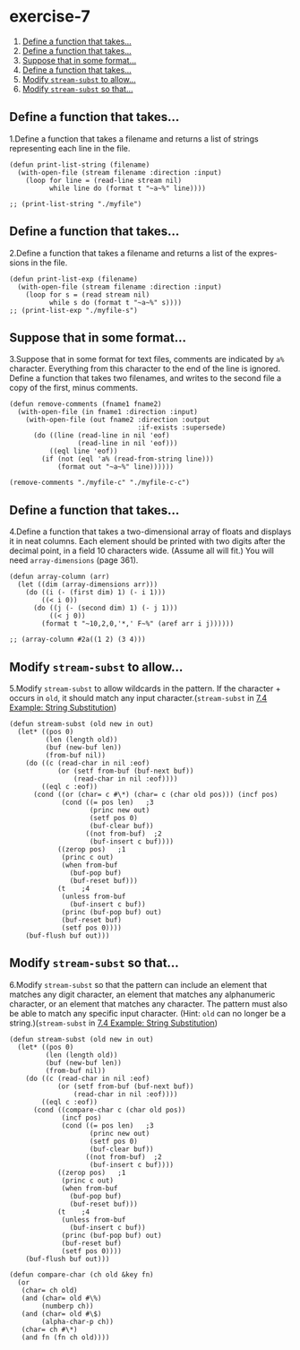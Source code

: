 

# exercise-7

1.  [Define a function that takes&#x2026;](#orge53ed3f)
2.  [Define a function that takes&#x2026;](#orgc02833b)
3.  [Suppose that in some format&#x2026;](#orge81477b)
4.  [Define a function that takes&#x2026;](#org51840b4)
5.  [Modify `stream-subst` to allow&#x2026;](#org60ba940)
6.  [Modify `stream-subst` so that&#x2026;](#orgfe9a6ee)


<a id="orge53ed3f"></a>

## Define a function that takes&#x2026;

1.Define a function that takes a filename and returns a list of strings representing each line in the file.

    (defun print-list-string (filename)
      (with-open-file (stream filename :direction :input)
        (loop for line = (read-line stream nil)
              while line do (format t "~a~%" line))))
    
    ;; (print-list-string "./myfile")


<a id="orgc02833b"></a>

## Define a function that takes&#x2026;

2.Define a function that takes a filename and returns a list of the expres-sions in the file.

    (defun print-list-exp (filename)
      (with-open-file (stream filename :direction :input)
        (loop for s = (read stream nil)
              while s do (format t "~a~%" s))))
    ;; (print-list-exp "./myfile-s")


<a id="orge81477b"></a>

## Suppose that in some format&#x2026;

3.Suppose that in some format for text files, comments are indicated by `a%` character. Everything from this character to the end of the line is ignored. Define a function that takes two filenames, and writes to the second file a copy of the first, minus comments.

    (defun remove-comments (fname1 fname2)
      (with-open-file (in fname1 :direction :input)
        (with-open-file (out fname2 :direction :output
                                    :if-exists :supersede)
          (do ((line (read-line in nil 'eof)
                     (read-line in nil 'eof)))
              ((eql line 'eof))
            (if (not (eql 'a% (read-from-string line)))
                (format out "~a~%" line))))))
    
    (remove-comments "./myfile-c" "./myfile-c-c")


<a id="org51840b4"></a>

## Define a function that takes&#x2026;

4.Define a function that takes a two-dimensional array of floats and displays it in neat columns. Each element should be printed with two digits after the decimal point, in a field 10 characters wide. (Assume all will fit.) You will need `array-dimensions` (page 361).

    (defun array-column (arr)
      (let ((dim (array-dimensions arr)))
        (do ((i (- (first dim) 1) (- i 1)))
            ((< i 0))
          (do ((j (- (second dim) 1) (- j 1)))
              ((< j 0))
            (format t "~10,2,0,'*,' F~%" (aref arr i j))))))
    
    ;; (array-column #2a((1 2) (3 4)))


<a id="org60ba940"></a>

## Modify `stream-subst` to allow&#x2026;

5.Modify `stream-subst` to allow wildcards in the pattern. If the character + occurs in `old`, it should match any input character.(`stream-subst` in [7.4 Example: String Substitution](chapter-7-4.md))

    (defun stream-subst (old new in out)
      (let* ((pos 0)
             (len (length old))
             (buf (new-buf len))
             (from-buf nil))
        (do ((c (read-char in nil :eof)
                (or (setf from-buf (buf-next buf))
                    (read-char in nil :eof))))
            ((eql c :eof))
          (cond ((or (char= c #\*) (char= c (char old pos))) (incf pos)
                 (cond ((= pos len)   ;3
                        (princ new out)
                        (setf pos 0)
                        (buf-clear buf))
                       ((not from-buf)  ;2
                        (buf-insert c buf))))
                ((zerop pos)   ;1
                 (princ c out)
                 (when from-buf
                   (buf-pop buf)
                   (buf-reset buf)))
                (t    ;4
                 (unless from-buf
                   (buf-insert c buf))
                 (princ (buf-pop buf) out)
                 (buf-reset buf)
                 (setf pos 0))))
        (buf-flush buf out)))


<a id="orgfe9a6ee"></a>

## Modify `stream-subst` so that&#x2026;

6.Modify `stream-subst` so that the pattern can include an element that matches any digit character, an element that matches any alphanumeric character, or an element that matches any character. The pattern must also be able to match any specific input character. (Hint: `old` can no longer be a string.)(`stream-subst` in [7.4 Example: String Substitution](chapter-7-4.md))

    (defun stream-subst (old new in out)
      (let* ((pos 0)
             (len (length old))
             (buf (new-buf len))
             (from-buf nil))
        (do ((c (read-char in nil :eof)
                (or (setf from-buf (buf-next buf))
                    (read-char in nil :eof))))
            ((eql c :eof))
          (cond ((compare-char c (char old pos))
                 (incf pos)
                 (cond ((= pos len)   ;3
                        (princ new out)
                        (setf pos 0)
                        (buf-clear buf))
                       ((not from-buf)  ;2
                        (buf-insert c buf))))
                ((zerop pos)   ;1
                 (princ c out)
                 (when from-buf
                   (buf-pop buf)
                   (buf-reset buf)))
                (t    ;4
                 (unless from-buf
                   (buf-insert c buf))
                 (princ (buf-pop buf) out)
                 (buf-reset buf)
                 (setf pos 0))))
        (buf-flush buf out)))
    
    (defun compare-char (ch old &key fn)
      (or
       (char= ch old)
       (and (char= old #\%)
            (numberp ch))
       (and (char= old #\$)
            (alpha-char-p ch))
       (char= ch #\*)
       (and fn (fn ch old))))

